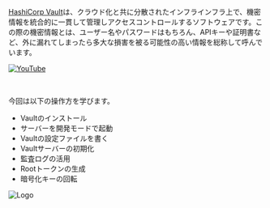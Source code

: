 [HashiCorp Vault](https://www.vaultproject.io)は、クラウド化と共に分散されたインフラインフラ上で、機密情報を統合的に一貫して管理しアクセスコントロールするソフトウェアです。この際の機密情報とは、ユーザー名やパスワードはもちろん、APIキーや証明書など、外に漏れてしまったら多大な損害を被る可能性の高い情報を総称して呼んでいます。

[![YouTube](https://education-yh.s3-us-west-2.amazonaws.com/Armon_whiteboard.png)](https://youtu.be/VYfl-DpZ5wM)

<br>

今回は以下の操作方を学びます。

- Vaultのインストール
- サーバーを開発モードで起動
- Vaultの設定ファイルを書く
- Vaultサーバーの初期化
- 監査ログの活用
- Rootトークンの生成
- 暗号化キーの回転

<img src="https://education-yh.s3-us-west-2.amazonaws.com/Vault_Icon_FullColor.png" alt="Logo"/>
